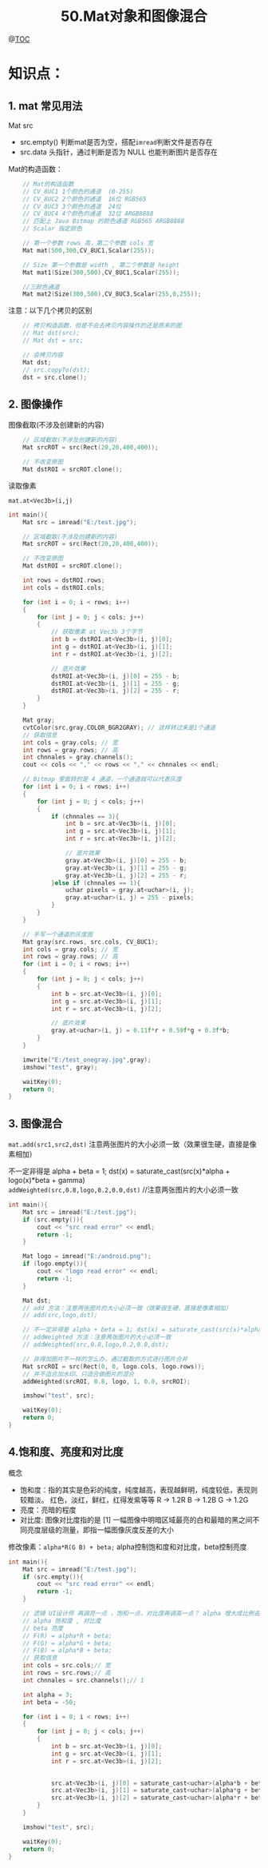 # <center>50.Mat对象和图像混合<center>
@[TOC](opencv)

# 知识点：

## 1. mat 常见用法

Mat src

- src.empty() 判断mat是否为空，搭配`imread`判断文件是否存在
- src.data 头指针，通过判断是否为 NULL 也能判断图片是否存在

Mat的构造函数：

```c++
	// Mat的构造函数
	// CV_8UC1 1个颜色的通道  (0-255)
	// CV_8UC2 2个颜色的通道  16位 RGB565
	// CV_8UC3 3个颜色的通道  24位
	// CV_8UC4 4个颜色的通道  32位 ARGB8888
	// 匹配上 Java Bitmap 的颜色通道 RGB565 ARGB8888
	// Scalar 指定颜色

	// 第一个参数 rows 高，第二个参数 cols 宽
	Mat mat(500,300,CV_8UC1,Scalar(255));

	// Size 第一个参数是 width , 第二个参数是 height
	Mat mat1(Size(300,500),CV_8UC1,Scalar(255));

	//三颜色通道
	Mat mat2(Size(300,500),CV_8UC3,Scalar(255,0,255));
```

注意：以下几个拷贝的区别

```c++
	// 拷贝构造函数，但是不会去拷贝内容操作的还是原来的图
	// Mat dst(src);
	// Mat dst = src;

	// 会拷贝内容
	Mat dst;
	// src.copyTo(dst);
	dst = src.clone();
```

## 2. 图像操作

图像截取(不涉及创建新的内容)

```c++
	// 区域截取(不涉及创建新的内容)
	Mat srcROT = src(Rect(20,20,400,400));

	// 不改变原图
	Mat dstROI = srcROT.clone();
```

读取像素

`mat.at<Vec3b>(i,j)`

```c++
int main(){
	Mat src = imread("E:/test.jpg");

	// 区域截取(不涉及创建新的内容)
	Mat srcROT = src(Rect(20,20,400,400));

	// 不改变原图
	Mat dstROI = srcROT.clone();

	int rows = dstROI.rows;
	int cols = dstROI.cols;

	for (int i = 0; i < rows; i++)
	{
		for (int j = 0; j < cols; j++)
		{
			// 获取像素 at Vec3b 3个字节
			int b = dstROI.at<Vec3b>(i, j)[0];
			int g = dstROI.at<Vec3b>(i, j)[1];
			int r = dstROI.at<Vec3b>(i, j)[2];

			// 底片效果
			dstROI.at<Vec3b>(i, j)[0] = 255 - b;
			dstROI.at<Vec3b>(i, j)[1] = 255 - g;
			dstROI.at<Vec3b>(i, j)[2] = 255 - r;
		}
	}

	Mat gray;
	cvtColor(src,gray,COLOR_BGR2GRAY); // 这样转过来是1个通道
	// 获取信息
	int cols = gray.cols; // 宽
	int rows = gray.rows; // 高
	int chnnales = gray.channels();
	cout << cols << "," << rows << "," << chnnales << endl;

	// Bitmap 里面转的是 4 通道，一个通道就可以代表灰度
	for (int i = 0; i < rows; i++)
	{
		for (int j = 0; j < cols; j++)
		{
			if (chnnales == 3){
				int b = src.at<Vec3b>(i, j)[0];
				int g = src.at<Vec3b>(i, j)[1];
				int r = src.at<Vec3b>(i, j)[2];

				// 底片效果
				gray.at<Vec3b>(i, j)[0] = 255 - b;
				gray.at<Vec3b>(i, j)[1] = 255 - g;
				gray.at<Vec3b>(i, j)[2] = 255 - r;
			}else if (chnnales == 1){
				uchar pixels = gray.at<uchar>(i, j);
				gray.at<uchar>(i, j) = 255 - pixels;
			}
		}
	}

	// 手写一个通道的灰度图
	Mat gray(src.rows, src.cols, CV_8UC1);
	int cols = gray.cols; // 宽
	int rows = gray.rows; // 高
	for (int i = 0; i < rows; i++)
	{
		for (int j = 0; j < cols; j++)
		{
			int b = src.at<Vec3b>(i, j)[0];
			int g = src.at<Vec3b>(i, j)[1];
			int r = src.at<Vec3b>(i, j)[2];

			// 底片效果
			gray.at<uchar>(i, j) = 0.11f*r + 0.59f*g + 0.3f*b;
		}
	}

	imwrite("E:/test_onegray.jpg",gray);
	imshow("test", gray);

	waitKey(0);
	return 0;
}
```

## 3. 图像混合

`mat.add(src1,src2,dst)`  注意两张图片的大小必须一致（效果很生硬，直接是像素相加）

不一定非得是 alpha + beta = 1; dst(x) = saturate_cast(src(x)*alpha + logo(x)*beta + gamma)  
`addWeighted(src,0.8,logo,0.2,0.0,dst)` //注意两张图片的大小必须一致

```c++
int main(){
	Mat src = imread("E:/test.jpg");
	if (src.empty()){
		cout << "src read error" << endl;
		return -1;
	}

	Mat logo = imread("E:/android.png");
	if (logo.empty()){
		cout << "logo read error" << endl;
		return -1;
	}

	Mat dst;
	// add 方法：注意两张图片的大小必须一致（效果很生硬，直接是像素相加）
	// add(src,logo,dst);

	// 不一定非得是 alpha + beta = 1; dst(x) = saturate_cast(src(x)*alpha + logo(x)*beta + gamma)
	// addWeighted 方法：注意两张图片的大小必须一致
	// addWeighted(src,0.8,logo,0.2,0.0,dst);

	// 非得加图片不一样的怎么办，通过截取的方式进行图片合并
	Mat srcROI = src(Rect(0, 0, logo.cols, logo.rows));
	// 并不适合加水印，只适合做图片的混合
	addWeighted(srcROI, 0.8, logo, 1, 0.0, srcROI);

	imshow("test", src);

	waitKey(0);
	return 0;
}
```

## 4.饱和度、亮度和对比度

概念

- 饱和度：指的其实是色彩的纯度，纯度越高，表现越鲜明，纯度较低，表现则较黯淡。 红色，淡红，鲜红，红得发紫等等   R -> 1.2R B -> 1.2B G -> 1.2G
- 亮度：亮暗的程度
- 对比度: 图像对比度指的是 [1]  一幅图像中明暗区域最亮的白和最暗的黑之间不同亮度层级的测量，即指一幅图像灰度反差的大小

修改像素：`alpha*R(G B) + beta;`   alpha控制饱和度和对比度，beta控制亮度

```c++
int main(){
	Mat src = imread("E:/test.jpg");
	if (src.empty()){
		cout << "src read error" << endl;
		return -1;
	}

	// 滤镜 UI设计师 再调亮一点 ，饱和一点，对比度再调高一点？ alpha 增大成比例去增 1:500  10:5000  beta增
	// alpha 饱和度 , 对比度
	// beta 亮度
	// F(R) = alpha*R + beta;
	// F(G) = alpha*G + beta;
	// F(B) = alpha*B + beta;
	// 获取信息
	int cols = src.cols;// 宽
	int rows = src.rows;// 高
	int chnnales = src.channels();// 1 

	int alpha = 3;
	int beta = -50;

	for (int i = 0; i < rows; i++)
	{
		for (int j = 0; j < cols; j++)
		{
			int b = src.at<Vec3b>(i, j)[0];
			int g = src.at<Vec3b>(i, j)[1];
			int r = src.at<Vec3b>(i, j)[2];

			
			src.at<Vec3b>(i, j)[0] = saturate_cast<uchar>(alpha*b + beta);
			src.at<Vec3b>(i, j)[1] = saturate_cast<uchar>(alpha*g + beta);
			src.at<Vec3b>(i, j)[2] = saturate_cast<uchar>(alpha*r + beta);
		}
	}

	imshow("test", src);

	waitKey(0);
	return 0;
}
```


















